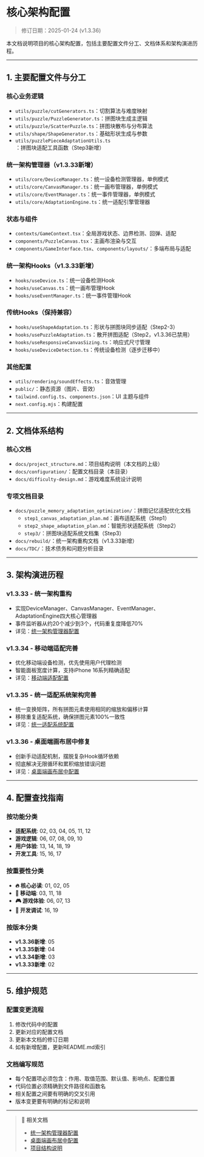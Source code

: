 # 核心架构配置

> 修订日期：2025-01-24 (v1.3.36)

本文档说明项目的核心架构配置，包括主要配置文件分工、文档体系和架构演进历程。

---

## 1. 主要配置文件与分工

### 核心业务逻辑
- `utils/puzzle/cutGenerators.ts`：切割算法与难度映射
- `utils/puzzle/PuzzleGenerator.ts`：拼图块生成主逻辑
- `utils/puzzle/ScatterPuzzle.ts`：拼图块散布与分布算法
- `utils/shape/ShapeGenerator.ts`：基础形状生成与参数
- `utils/puzzlePieceAdaptationUtils.ts`：拼图块适配工具函数（Step3新增）

### 统一架构管理器（v1.3.33新增）
- `utils/core/DeviceManager.ts`：统一设备检测管理器，单例模式
- `utils/core/CanvasManager.ts`：统一画布管理器，单例模式
- `utils/core/EventManager.ts`：统一事件管理器，单例模式
- `utils/core/AdaptationEngine.ts`：统一适配引擎管理器

### 状态与组件
- `contexts/GameContext.tsx`：全局游戏状态、边界检测、回弹、适配
- `components/PuzzleCanvas.tsx`：主画布渲染与交互
- `components/GameInterface.tsx`、`components/layouts/`：多端布局与适配

### 统一架构Hooks（v1.3.33新增）
- `hooks/useDevice.ts`：统一设备检测Hook
- `hooks/useCanvas.ts`：统一画布管理Hook
- `hooks/useEventManager.ts`：统一事件管理Hook

### 传统Hooks（保持兼容）
- `hooks/useShapeAdaptation.ts`：形状与拼图块同步适配（Step2-3）
- `hooks/usePuzzleAdaptation.ts`：散开拼图适配（Step2，v1.3.36已禁用）
- `hooks/useResponsiveCanvasSizing.ts`：响应式尺寸管理
- `hooks/useDeviceDetection.ts`：传统设备检测（逐步迁移中）

### 其他配置
- `utils/rendering/soundEffects.ts`：音效管理
- `public/`：静态资源（图片、音效）
- `tailwind.config.ts`、`components.json`：UI 主题与组件
- `next.config.mjs`：构建配置

---

## 2. 文档体系结构

### 核心文档
- `docs/project_structure.md`：项目结构说明（本文档的上级）
- `docs/configuration/`：配置文档目录（本目录）
- `docs/difficulty-design.md`：游戏难度系统设计说明

### 专项文档目录
- `docs/puzzle_memory_adaptation_optimization/`：拼图记忆适配优化文档
  - `step1_canvas_adaptation_plan.md`：画布适配系统（Step1）
  - `step2_shape_adaptation_plan.md`：智能形状适配系统（Step2）
  - `step3/`：拼图块适配系统文档集（Step3）
- `docs/rebuild/`：统一架构重构文档（v1.3.33新增）
- `docs/TDC/`：技术债务和问题分析目录

---

## 3. 架构演进历程

### v1.3.33 - 统一架构重构
- 实现DeviceManager、CanvasManager、EventManager、AdaptationEngine四大核心管理器
- 事件监听器从约20个减少到3个，代码重复度降低70%
- 详见：[统一架构管理器配置](./02-unified-managers.md)

### v1.3.34 - 移动端适配完善
- 优化移动端设备检测，优先使用用户代理检测
- 智能面板宽度计算，支持iPhone 16系列精确适配
- 详见：[移动端适配配置](./03-mobile-adaptation.md)

### v1.3.35 - 统一适配系统架构完善
- 统一变换矩阵，所有拼图元素使用相同的缩放和偏移计算
- 移除重复适配系统，确保拼图元素100%一致性
- 详见：[统一适配系统配置](./04-unified-adaptation.md)

### v1.3.36 - 桌面端画布居中修复
- 创新手动适配机制，摆脱复杂Hook循环依赖
- 彻底解决无限循环和累积缩放错误问题
- 详见：[桌面端画布居中配置](./05-desktop-centering.md)

---

## 4. 配置查找指南

### 按功能分类
- **适配系统**: 02, 03, 04, 05, 11, 12
- **游戏逻辑**: 06, 07, 08, 09, 10
- **用户体验**: 13, 14, 18, 19
- **开发工具**: 15, 16, 17

### 按重要性分类
- **🔥 核心必读**: 01, 02, 05
- **📱 移动端**: 03, 11, 18
- **🎮 游戏体验**: 06, 07, 13
- **🔧 开发调试**: 16, 19

### 按版本分类
- **v1.3.36新增**: 05
- **v1.3.35新增**: 04
- **v1.3.34新增**: 03
- **v1.3.33新增**: 02

---

## 5. 维护规范

### 配置变更流程
1. 修改代码中的配置
2. 更新对应的配置文档
3. 更新本文档的修订日期
4. 如有新增配置，更新README.md索引

### 文档编写规范
- 每个配置项必须包含：作用、取值范围、默认值、影响点、配置位置
- 代码位置必须精确到文件路径和函数名
- 相关配置之间要有明确的交叉引用
- 版本变更要有明确的标记和说明

---

> 📖 **相关文档**
> - [统一架构管理器配置](./02-unified-managers.md)
> - [桌面端画布居中配置](./05-desktop-centering.md)
> - [项目结构说明](../project_structure.md)